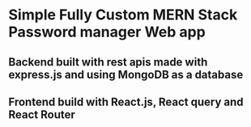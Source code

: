 # Simple Fully Custom MERN Stack Password manager Web app

## Backend built with rest apis made with express.js and using MongoDB as a database

## Frontend build with React.js, React query and React Router
